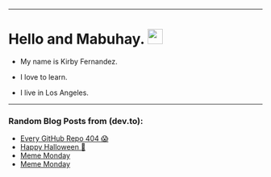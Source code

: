
<img src="https://komarev.com/ghpvc/?username=kirbygit&style=flat-square&color=blue" alt=""/>

---
<h1>
  Hello and Mabuhay.
  <img src="https://media.giphy.com/media/hvRJCLFzcasrR4ia7z/giphy.gif" width="30px"/>
</h1>

- My name is Kirby Fernandez.

- I love to learn.

- I live in Los Angeles.

---

### Random Blog Posts from (dev.to):
<!-- BLOG-POST-LIST:START -->
- [Every GitHub Repo 404 😱](https://dev.to/ben/every-github-repo-404-74e)
- [Happy Halloween 🎃](https://dev.to/ben/happy-halloween-4g62)
- [Meme Monday](https://dev.to/ben/meme-monday-2mk3)
- [Meme Monday](https://dev.to/ben/meme-monday-1jjg)
<!-- BLOG-POST-LIST:END -->
